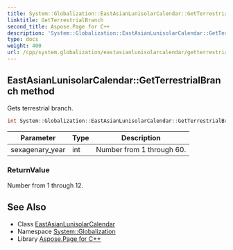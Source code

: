 ```yaml
---
title: System::Globalization::EastAsianLunisolarCalendar::GetTerrestrialBranch method
linktitle: GetTerrestrialBranch
second_title: Aspose.Page for C++
description: 'System::Globalization::EastAsianLunisolarCalendar::GetTerrestrialBranch method. Gets terrestrial branch in C++.'
type: docs
weight: 400
url: /cpp/system.globalization/eastasianlunisolarcalendar/getterrestrialbranch/
---
```

## EastAsianLunisolarCalendar::GetTerrestrialBranch method


Gets terrestrial branch.

```cpp
int System::Globalization::EastAsianLunisolarCalendar::GetTerrestrialBranch(int sexagenary_year) const
```


| Parameter | Type | Description |
| --- | --- | --- |
| sexagenary_year | int | Number from 1 through 60. |

### ReturnValue

Number from 1 through 12.

## See Also

* Class [EastAsianLunisolarCalendar](../)
* Namespace [System::Globalization](../../)
* Library [Aspose.Page for C++](../../../)

